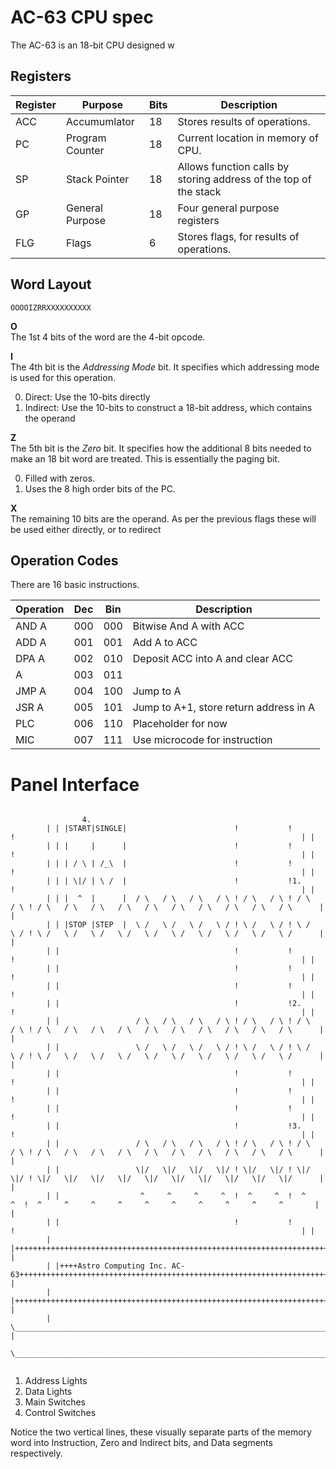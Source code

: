 # AC-63 CPU spec
The AC-63 is an 18-bit CPU designed w
## Registers
Register|Purpose        |Bits|Description
--------|---------------|----|----------
ACC     |Accumumlator   |18  |Stores results of operations.
PC      |Program Counter|18  |Current location in memory of CPU.
SP      |Stack Pointer  |18  |Allows function calls by storing address of the top of the stack
GP      |General Purpose|18  |Four general purpose registers
FLG     |Flags          |6   |Stores flags, for results of operations.

## Word Layout

```
OOOOIZRRXXXXXXXXXX
```

**O**  
The 1st 4 bits of the word are the 4-bit opcode.

**I**  
The 4th bit is the *Addressing Mode* bit. It specifies which addressing mode is
used for this operation.

0. Direct: Use the 10-bits directly
1. Indirect: Use the 10-bits to construct a 18-bit address, which contains the operand

**Z**  
The 5th bit is the *Zero* bit. It specifies how the additional 8 bits needed
to make an 18 bit word are treated. This is essentially the paging bit.

0. Filled with zeros.
1. Uses the 8 high order bits of the PC.

**X**  
The remaining 10 bits are the operand. As per the previous flags these will
be used either directly, or to redirect

## Operation Codes
There are 16 basic instructions.

Operation|Dec|Bin|Description
---------|---|---|------------
AND A    |000|000|Bitwise And A with ACC
ADD A    |001|001|Add A to ACC
DPA A    |002|010|Deposit ACC into A and clear ACC
    A    |003|011|
JMP A    |004|100|Jump to A
JSR A    |005|101|Jump to A+1, store return address in A
PLC      |006|110|Placeholder for now
MIC      |007|111|Use microcode for instruction


# Panel Interface

```

                4.
        | | |START|SINGLE|                        !           !           !                                                                | |
        | | |     |      |                        !           !           !                                                                | |
        | | | / \ | /_\  |                        !           !           !                                                                | |
        | | | \|/ | \ /  |                        !           !1.         !                                                                | |
        | | |  ^  |      |  / \   / \   / \   / \ ! / \   / \ ! / \   / \ ! / \   / \   / \   / \   / \   / \   / \   / \   / \   / \      | |
        | | |STOP |STEP  |  \ /   \ /   \ /   \ / ! \ /   \ / ! \ /   \ / ! \ /   \ /   \ /   \ /   \ /   \ /   \ /   \ /   \ /   \ /      | |
        | |                                       !           !           !                                                                | |
        | |                                       !           !           !                                                                | |
        | |                                       !           !           !                                                                | |
        | |                                       !           !2.         !                                                                | |
        | |                 / \   / \   / \   / \ ! / \   / \ ! / \   / \ ! / \   / \   / \   / \   / \   / \   / \   / \   / \   / \      | |
        | |                 \ /   \ /   \ /   \ / ! \ /   \ / ! \ /   \ / ! \ /   \ /   \ /   \ /   \ /   \ /   \ /   \ /   \ /   \ /      | |
        | |                                       !           !           !                                                                | |
        | |                                       !           !           !                                                                | |
        | |                                       !           !           !                                                                | |
        | |                                       !           !3.         !                                                                | |
        | |                 / \   / \   / \   / \ ! / \   / \ ! / \   / \ ! / \   / \   / \   / \   / \   / \   / \   / \   / \   / \      | |
        | |                 \|/   \|/   \|/   \|/ ! \|/   \|/ ! \|/   \|/ ! \|/   \|/   \|/   \|/   \|/   \|/   \|/   \|/   \|/   \|/      | |
        | |                  ^     ^     ^     ^  !  ^     ^  !  ^     ^  !  ^     ^     ^     ^     ^     ^     ^     ^     ^     ^       | |
        | |                                       !           !           !                                                                | |
        | |++++++++++++++++++++++++++++++++++++++++++++++++++++++++++++++++++++++++++++++++++++++++++++++++++++++++++++++++++++++++++++++++| |
        | |++++Astro Computing Inc. AC-63++++++++++++++++++++++++++++++++++++++++++++++++++++++++++++++++++++++++++++++++++++++++++++++++++| |
        | |++++++++++++++++++++++++++++++++++++++++++++++++++++++++++++++++++++++++++++++++++++++++++++++++++++++++++++++++++++++++++++++++| |
        | \________________________________________________________________________________________________________________________________/ |
        \____________________________________________________________________________________________________________________________________/


```

1. Address Lights
2. Data Lights
3. Main Switches
4. Control Switches

Notice the two vertical lines, these visually separate parts of the memory word into Instruction, Zero and Indirect bits, and Data segments respectively.

